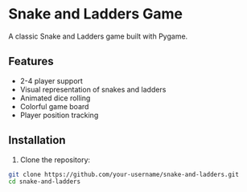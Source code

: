 # Snake and Ladders Game

A classic Snake and Ladders game built with Pygame.

## Features
- 2-4 player support
- Visual representation of snakes and ladders
- Animated dice rolling
- Colorful game board
- Player position tracking

## Installation

1. Clone the repository:
```bash
git clone https://github.com/your-username/snake-and-ladders.git
cd snake-and-ladders